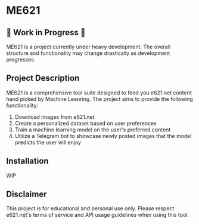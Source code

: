 # ME621

## 🚧 Work in Progress 🚧

ME621 is a project currently under heavy development. The overall structure and functionality may change drastically as development progresses.

## Project Description

ME621 is a comprehensive tool suite designed to feed you e621.net content hand picked by Machine Leanring. The project aims to provide the following functionality:

1. Download images from e621.net
2. Create a personalized dataset based on user preferences
3. Train a machine learning model on the user's preferred content
4. Utilize a Telegram bot to showcase newly posted images that the model predicts the user will enjoy

## Installation

WIP

## Disclaimer

This project is for educational and personal use only. Please respect e621.net's terms of service and API usage guidelines when using this tool.
